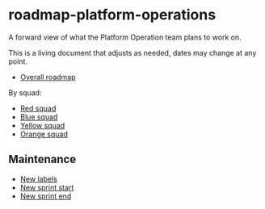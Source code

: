 # roadmap-platform-operations

A forward view of what the Platform Operation team plans to work on.

This is a living document that adjusts as needed, dates may change at any point.

- [Overall roadmap](https://github.com/orgs/hmcts/projects/10/views/12)

By squad:
- [Red squad](https://github.com/orgs/hmcts/projects/10/views/6)
- [Blue squad](https://github.com/orgs/hmcts/projects/10/views/9)
- [Yellow squad](https://github.com/orgs/hmcts/projects/10/views/10)
- [Orange squad](https://github.com/orgs/hmcts/projects/10/views/11)

## Maintenance

- [New labels](https://github.com/hmcts/roadmap-platform-operations/labels)
- [New sprint start](https://github.com/orgs/hmcts/projects/10/settings/fields/27713965)
- [New sprint end](https://github.com/orgs/hmcts/projects/10/settings/fields/38305924)
